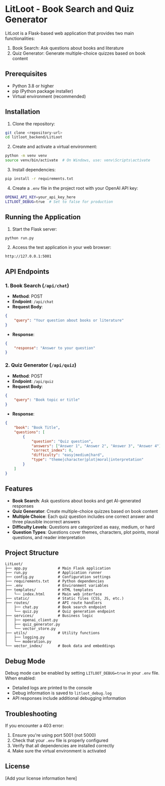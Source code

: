 # LitLoot - Book Search and Quiz Generator

LitLoot is a Flask-based web application that provides two main functionalities:
1. Book Search: Ask questions about books and literature
2. Quiz Generator: Generate multiple-choice quizzes based on book content

## Prerequisites

- Python 3.8 or higher
- pip (Python package installer)
- Virtual environment (recommended)

## Installation

1. Clone the repository:
```bash
git clone <repository-url>
cd litloot_backend/LitLoot
```

2. Create and activate a virtual environment:
```bash
python -m venv venv
source venv/bin/activate  # On Windows, use: venv\Scripts\activate
```

3. Install dependencies:
```bash
pip install -r requirements.txt
```

4. Create a `.env` file in the project root with your OpenAI API key:
```bash
OPENAI_API_KEY=your_api_key_here
LITLOOT_DEBUG=true  # Set to false for production
```

## Running the Application

1. Start the Flask server:
```bash
python run.py
```

2. Access the test application in your web browser:
```
http://127.0.0.1:5001
```

## API Endpoints

### 1. Book Search (`/api/chat`)
- **Method**: POST
- **Endpoint**: `/api/chat`
- **Request Body**:
```json
{
    "query": "Your question about books or literature"
}
```
- **Response**:
```json
{
    "response": "Answer to your question"
}
```

### 2. Quiz Generator (`/api/quiz`)
- **Method**: POST
- **Endpoint**: `/api/quiz`
- **Request Body**:
```json
{
    "query": "Book topic or title"
}
```
- **Response**:
```json
{
    "book": "Book Title",
    "questions": [
        {
            "question": "Quiz question",
            "answers": ["Answer 1", "Answer 2", "Answer 3", "Answer 4"],
            "correct_index": 0,
            "difficulty": "easy|medium|hard",
            "type": "theme|character|plot|moral|interpretation"
        }
    ]
}
```

## Features

- **Book Search**: Ask questions about books and get AI-generated responses
- **Quiz Generator**: Create multiple-choice quizzes based on book content
- **Multiple Choice**: Each quiz question includes one correct answer and three plausible incorrect answers
- **Difficulty Levels**: Questions are categorized as easy, medium, or hard
- **Question Types**: Questions cover themes, characters, plot points, moral questions, and reader interpretation

## Project Structure

```
LitLoot/
├── app.py              # Main Flask application
├── run.py              # Application runner
├── config.py           # Configuration settings
├── requirements.txt    # Python dependencies
├── .env                # Environment variables
├── templates/          # HTML templates
│   └── index.html      # Main web interface
├── static/             # Static files (CSS, JS, etc.)
├── routes/             # API route handlers
│   ├── chat.py         # Book search endpoint
│   └── quiz.py         # Quiz generation endpoint
├── services/           # Business logic
│   ├── openai_client.py
│   ├── quiz_generator.py
│   └── vector_store.py
├── utils/              # Utility functions
│   ├── logging.py
│   └── moderation.py
└── vector_index/       # Book data and embeddings
```

## Debug Mode

Debug mode can be enabled by setting `LITLOOT_DEBUG=true` in your `.env` file. When enabled:
- Detailed logs are printed to the console
- Debug information is saved to `litloot_debug.log`
- API responses include additional debugging information

## Troubleshooting

If you encounter a 403 error:
1. Ensure you're using port 5001 (not 5000)
2. Check that your `.env` file is properly configured
3. Verify that all dependencies are installed correctly
4. Make sure the virtual environment is activated

## License

[Add your license information here] 